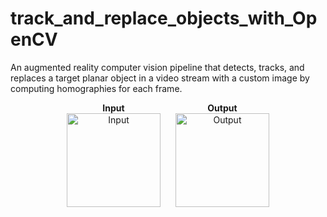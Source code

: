 # track_and_replace_objects_with_OpenCV
An augmented reality computer vision pipeline that detects, tracks, and replaces a target planar object in a video stream with a custom image by computing homographies for each frame.

<p align="center">

  <span style="display: inline-block; text-align: center; margin-right: 20px;">
    <strong>Input</strong><br>
    <img src="./data/gifs/input_video.gif" width="150" alt="Input">
  </span>

  <span style="display: inline-block; text-align: center;">
    <strong>Output</strong><br>
    <img src="./data/gifs/output_video.gif" width="150" alt="Output">
  </span>

</p>









